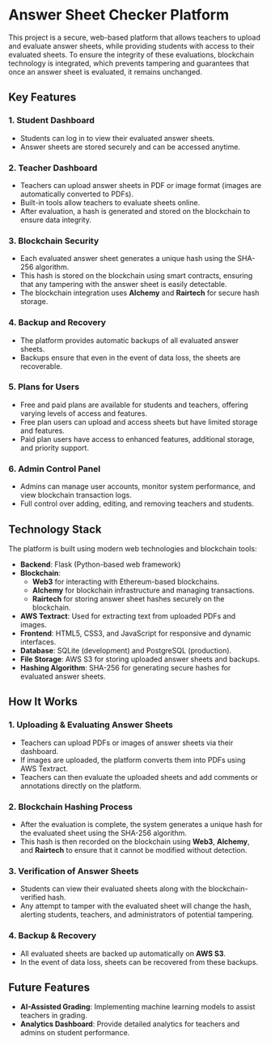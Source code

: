 # Answer Sheet Checker Platform

This project is a secure, web-based platform that allows teachers to upload and evaluate answer sheets, while providing students with access to their evaluated sheets. To ensure the integrity of these evaluations, blockchain technology is integrated, which prevents tampering and guarantees that once an answer sheet is evaluated, it remains unchanged.

## Key Features

### 1. **Student Dashboard**
- Students can log in to view their evaluated answer sheets.
- Answer sheets are stored securely and can be accessed anytime.
  
### 2. **Teacher Dashboard**
- Teachers can upload answer sheets in PDF or image format (images are automatically converted to PDFs).
- Built-in tools allow teachers to evaluate sheets online.
- After evaluation, a hash is generated and stored on the blockchain to ensure data integrity.

### 3. **Blockchain Security**
- Each evaluated answer sheet generates a unique hash using the SHA-256 algorithm.
- This hash is stored on the blockchain using smart contracts, ensuring that any tampering with the answer sheet is easily detectable.
- The blockchain integration uses **Alchemy** and **Rairtech** for secure hash storage.

### 4. **Backup and Recovery**
- The platform provides automatic backups of all evaluated answer sheets.
- Backups ensure that even in the event of data loss, the sheets are recoverable.

### 5. **Plans for Users**
- Free and paid plans are available for students and teachers, offering varying levels of access and features.
- Free plan users can upload and access sheets but have limited storage and features.
- Paid plan users have access to enhanced features, additional storage, and priority support.

### 6. **Admin Control Panel**
- Admins can manage user accounts, monitor system performance, and view blockchain transaction logs.
- Full control over adding, editing, and removing teachers and students.
  
## Technology Stack

The platform is built using modern web technologies and blockchain tools:

- **Backend**: Flask (Python-based web framework)
- **Blockchain**: 
  - **Web3** for interacting with Ethereum-based blockchains.
  - **Alchemy** for blockchain infrastructure and managing transactions.
  - **Rairtech** for storing answer sheet hashes securely on the blockchain.
- **AWS Textract**: Used for extracting text from uploaded PDFs and images.
- **Frontend**: HTML5, CSS3, and JavaScript for responsive and dynamic interfaces.
- **Database**: SQLite (development) and PostgreSQL (production).
- **File Storage**: AWS S3 for storing uploaded answer sheets and backups.
- **Hashing Algorithm**: SHA-256 for generating secure hashes for evaluated answer sheets.

## How It Works

### 1. **Uploading & Evaluating Answer Sheets**
- Teachers can upload PDFs or images of answer sheets via their dashboard.
- If images are uploaded, the platform converts them into PDFs using AWS Textract.
- Teachers can then evaluate the uploaded sheets and add comments or annotations directly on the platform.

### 2. **Blockchain Hashing Process**
- After the evaluation is complete, the system generates a unique hash for the evaluated sheet using the SHA-256 algorithm.
- This hash is then recorded on the blockchain using **Web3**, **Alchemy**, and **Rairtech** to ensure that it cannot be modified without detection.

### 3. **Verification of Answer Sheets**
- Students can view their evaluated sheets along with the blockchain-verified hash.
- Any attempt to tamper with the evaluated sheet will change the hash, alerting students, teachers, and administrators of potential tampering.

### 4. **Backup & Recovery**
- All evaluated sheets are backed up automatically on **AWS S3**.
- In the event of data loss, sheets can be recovered from these backups.

## Future Features
- **AI-Assisted Grading**: Implementing machine learning models to assist teachers in grading.
- **Analytics Dashboard**: Provide detailed analytics for teachers and admins on student performance.



